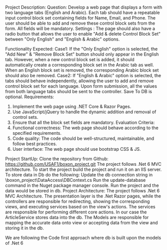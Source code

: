Project Description:
Question:
Develop a web page that displays a form with two language
tabs (English and Arabic). Each tab should have a repeatable
input control block set containing fields for Name, Email, and
Phone. The user should be able to add and remove these
control block sets from the form. All fields will be mandatory.
Settings : The page should also have a radio button that allows the user to enable &quot;Add &amp; delete Control Block
Set&quot; between &quot;Only English&quot; and &quot;English &amp; Arabic&quot; options.

Functionality Expected:
Case1: If the &quot;Only English&quot; option is selected, the &quot;Add New&quot; &amp; &quot;Remove Block Set&quot; button should only appear
in the English tab. However, when a new control block set is added, it should automatically create a
corresponding block set in the Arabic tab as well. When an English block set is removed, the corresponding
Arabic block set should also be removed.
Case2: If &quot;English &amp; Arabic&quot; option is selected, the tabs should behave independently, allowing the user to add
and remove control block set for each language.
Upon form submission, all the values from both language tabs should be sent to the controller.
Save To DB is optional.
Requirements:
1. Implement the web page using .NET Core &amp; Razor Pages.
2. Use JavaScript/jQuery to handle the dynamic addition and removal of control sets.
3. Ensure that all the block set fields are mandatory.
Evaluation Criteria:
1. Functional correctness: The web page should behave according to the specified requirements.
2. Code quality: The code should be well-structured, maintainable, and follow best practices.
3. User interface: The web page should use bootstrap CSS &amp; JS.

Project StartUp:
Clone the repository from Github: https://github.com/USAF1/boxon_project.git
The project follows .Net 6 MVC architecture.
To start the project build the project and run it on an IIS server.
To store data in Db do the following:
  Update the db connection string in \boxon_project\DataAccess\DBContext.cs
  Run the update-database command in the Nuget package manager console.
Run the project and the data would be stored in db.
Project Architecture: 
The project follows .Net 6 MVC Architecture. The presentation layer is the .Net Razor pages, while the controllers are responsible for redirecting, 
showing the corresponding views, and executing services based on the view's actions. 
The services are responsible for performing different core actions. In our case the ArticleService stores data into the db. 
The Models are responsible for mapping the accurate data onto view or accepting data from the view and storing it in the db.

We are following the Code first approach where db is built upon the models of .Net 6 
